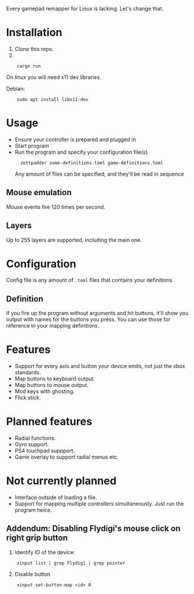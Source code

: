 Every gamepad remapper for Linux is lacking. Let's change that.

# Installation

1. Clone this repo.
2. 
```
    cargo run
```

On linux you will need x11 dev libraries.

Debian:
```
    sudo apt install libx11-dev
```


# Usage
- Ensure your controller is prepared and plugged in
- Start program
- Run the program and specify your configuration file(s)
  ```
    zettpadder some-definitions.toml game-definitions.toml
  ```
  Any amount of files can be specified, and they'll be read in sequence

## Mouse emulation
Mouse events fire 120 times per second.

## Layers
Up to 255 layers are supported, including the main one.

# Configuration

Config file is any amount of `.toml` files that contains your definitions.

## Definition

If you fire up the program without arguments and hit buttons, it'll show you output with names for the buttons you press. You can use those for reference in your mapping definitions.

# Features
- Support for every axis and button your device emits, not just the xbox standards.
- Map buttons to keyboard output.
- Map buttons to mouse output.
- Mod keys with ghosting.
- Flick stick.

# Planned features
- Radial functions.
- Gyro support.
- PS4 touchpad suppport.
- Game overlay to support radial menus etc.

# Not currently planned
- Interface outside of loading a file.
- Support for mapping multiple controllers simultaneously. Just run the program twice.



## Addendum: Disabling Flydigi's mouse click on right grip button
1. Identify ID of the device:
```
    xinput list | grep Flydigi | grep pointer
```
2. Disable button
```
    xinput set-button-map <id> 0
```

